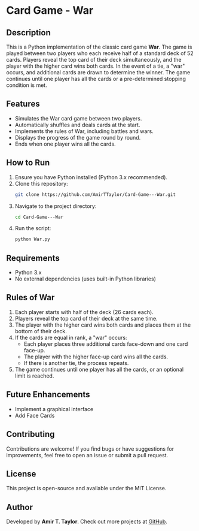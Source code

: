 # Card Game - War

## Description
This is a Python implementation of the classic card game **War**. The game is played between two players who each receive half of a standard deck of 52 cards. Players reveal the top card of their deck simultaneously, and the player with the higher card wins both cards. In the event of a tie, a "war" occurs, and additional cards are drawn to determine the winner. The game continues until one player has all the cards or a pre-determined stopping condition is met.

## Features
- Simulates the War card game between two players.
- Automatically shuffles and deals cards at the start.
- Implements the rules of War, including battles and wars.
- Displays the progress of the game round by round.
- Ends when one player wins all the cards.

## How to Run
1. Ensure you have Python installed (Python 3.x recommended).
2. Clone this repository:
   ```bash
   git clone https://github.com/AmirTTaylor/Card-Game---War.git
   ```
3. Navigate to the project directory:
   ```bash
   cd Card-Game---War
   ```
4. Run the script:
   ```bash
   python War.py
   ```

## Requirements
- Python 3.x
- No external dependencies (uses built-in Python libraries)

## Rules of War
1. Each player starts with half of the deck (26 cards each).
2. Players reveal the top card of their deck at the same time.
3. The player with the higher card wins both cards and places them at the bottom of their deck.
4. If the cards are equal in rank, a "war" occurs:
   - Each player places three additional cards face-down and one card face-up.
   - The player with the higher face-up card wins all the cards.
   - If there is another tie, the process repeats.
5. The game continues until one player has all the cards, or an optional limit is reached.

## Future Enhancements
- Implement a graphical interface
- Add Face Cards

## Contributing
Contributions are welcome! If you find bugs or have suggestions for improvements, feel free to open an issue or submit a pull request.

## License
This project is open-source and available under the MIT License.

## Author
Developed by **Amir T. Taylor**. Check out more projects at [GitHub](https://github.com/AmirTTaylor).


